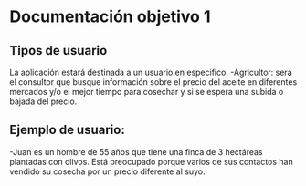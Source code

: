 # Documentación objetivo 1

## Tipos de usuario

La aplicación estará destinada a un usuario en especifico.
-Agricultor: será el consultor que busque información sobre el precio del aceite en diferentes mercados y/o el mejor tiempo para cosechar y si se espera una subida o bajada del precio.

## Ejemplo de usuario:

-Juan es un hombre de 55 años que tiene una finca de 3 hectáreas plantadas con olivos. Está preocupado porque varios de sus contactos han vendido su cosecha por un precio diferente al suyo.
